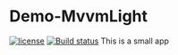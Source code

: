 # Demo-MvvmLight
[![license](https://img.shields.io/github/license/mashape/apistatus.svg)](https://github.com/trungngotdt/Demo-MvvmLight/blob/master/LICENSE)
[![Build status](https://ci.appveyor.com/api/projects/status/ov5wg5h7gk7l7knj?svg=true)](https://ci.appveyor.com/project/trungngotdt/demo-mvvmlight)
This is a small app
